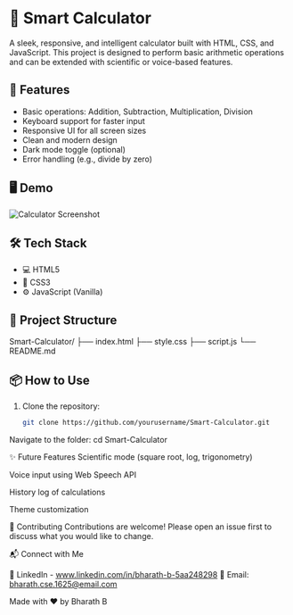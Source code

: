 # 🔢 Smart Calculator

A sleek, responsive, and intelligent calculator built with HTML, CSS, and JavaScript. This project is designed to perform basic arithmetic operations and can be extended with scientific or voice-based features.

## 🚀 Features

- Basic operations: Addition, Subtraction, Multiplication, Division
- Keyboard support for faster input
- Responsive UI for all screen sizes
- Clean and modern design
- Dark mode toggle (optional)
- Error handling (e.g., divide by zero)

## 🖥️ Demo

![Calculator Screenshot](<img width="211" height="367" alt="smart calculator image" src="https://github.com/user-attachments/assets/9539814b-6150-48b0-84df-efbe8b7c0d70" />
)  


## 🛠️ Tech Stack

- 💻 HTML5
- 🎨 CSS3
- ⚙️ JavaScript (Vanilla)

## 📁 Project Structure

Smart-Calculator/
├── index.html
├── style.css
├── script.js
└── README.md

## 📦 How to Use

1. Clone the repository:
   ```bash
   git clone https://github.com/yourusername/Smart-Calculator.git
Navigate to the folder:
 cd Smart-Calculator

✨ Future Features
Scientific mode (square root, log, trigonometry)

Voice input using Web Speech API

History log of calculations

Theme customization

🙌 Contributing
Contributions are welcome! Please open an issue first to discuss what you would like to change.

📬 Connect with Me

🔗 LinkedIn - www.linkedin.com/in/bharath-b-5aa248298
📧 Email: bharath.cse.1625@email.com

Made with ❤️ by Bharath B
